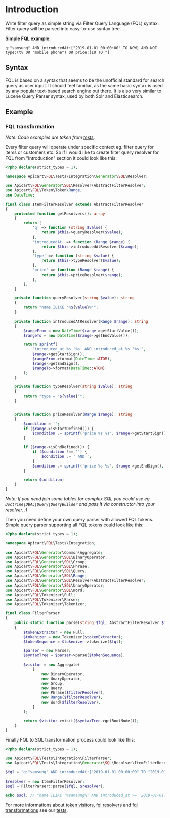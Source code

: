 # Introduction

Write filter query as simple string via Filter Query Language (FQL) syntax. Filter query will be parsed into easy-to-use syntax tree.

**Simple FQL example:**

`q:"samsung" AND introducedAt:["2019-01-01 00:00:00" TO NOW] AND NOT type:(tv OR "mobile phone") OR price:{10 TO *]`


## Syntax

FQL is based on a syntax that seems to be the unofficial standard for search query as user input. It should feel familiar, as the same basic syntax is used by any popular text-based search engine out there. It is also very similar to Lucene Query Parser syntax, used by both Solr and Elasticsearch.

## Example

### FQL transformation

*Note: Code examples are taken from [tests](https://github.com/apicart/fql/tree/master/tests/Integration).*

Every filter query will operate under specific context eg. filter query for items or customers etc. So if I would like to create filter query resolver for FQL from "Introduction" section it could look like this:

```php
<?php declare(strict_types = 1);

namespace Apicart\FQL\Tests\Integration\Generator\SQL\Resolver;

use Apicart\FQL\Generator\SQL\Resolver\AbstractFilterResolver;
use Apicart\FQL\Token\Token\Range;
use DateTime;

final class ItemFilterResolver extends AbstractFilterResolver
{
    protected function getResolvers(): array
    {
        return [
            'q' => function (string $value) {
                return $this->queryResolver($value);
            },
            'introducedAt' => function (Range $range) {
                return $this->introducedAtResolver($range);
            },
            'type' => function (string $value) {
                return $this->typeResolver($value);
            },
            'price' => function (Range $range) {
                return $this->priceResolver($range);
            },
        ];
    }

    private function queryResolver(string $value): string
    {
        return "name ILIKE '%${value}%'";
    }

    private function introducedAtResolver(Range $range): string
    {
        $rangeFrom = new DateTime($range->getStartValue());
        $rangeTo = new DateTime($range->getEndValue());

        return sprintf(
            "introduced_at %s '%s' AND introduced_at %s '%s'",
            $range->getStartSign(),
            $rangeFrom->format(DateTime::ATOM),
            $range->getEndSign(),
            $rangeTo->format(DateTime::ATOM)
        );
    }

    private function typeResolver(string $value): string
    {
        return "type = '${value}'";
    }


    private function priceResolver(Range $range): string
    {
        $condition = '';
        if ($range->isStartDefined()) {
            $condition .= sprintf('price %s %s', $range->getStartSign(), $range->getStartValue());
        }

        if ($range->isEndDefined()) {
            if ($condition !== '') {
                $condition .= ' AND ';
            }
            $condition .= sprintf('price %s %s', $range->getEndSign(), $range->getEndValue());
        }

        return $condition;
    }
}
```

*Note: If you need join some tables for complex SQL you could use eg. `Doctrine\DBAL\Query\QueryBuilder` and pass it via constructor into your resolver. :)*

Then you need define your own query parser with allowed FQL tokens. Simple query parser supporting all FQL tokens could look like this:

```php
<?php declare(strict_types = 1);

namespace Apicart\FQL\Tests\Integration;

use Apicart\FQL\Generator\Common\Aggregate;
use Apicart\FQL\Generator\SQL\BinaryOperator;
use Apicart\FQL\Generator\SQL\Group;
use Apicart\FQL\Generator\SQL\Phrase;
use Apicart\FQL\Generator\SQL\Query;
use Apicart\FQL\Generator\SQL\Range;
use Apicart\FQL\Generator\SQL\Resolver\AbstractFilterResolver;
use Apicart\FQL\Generator\SQL\UnaryOperator;
use Apicart\FQL\Generator\SQL\Word;
use Apicart\FQL\Tokenizer\Full;
use Apicart\FQL\Tokenizer\Parser;
use Apicart\FQL\Tokenizer\Tokenizer;

final class FilterParser
{
    public static function parse(string $fql, AbstractFilterResolver $filterResolver): string
    {
        $tokenExtractor = new Full;
        $tokenizer = new Tokenizer($tokenExtractor);
        $tokenSequence = $tokenizer->tokenize($fql);

        $parser = new Parser;
        $syntaxTree = $parser->parse($tokenSequence);

        $visitor = new Aggregate(
            [
                new BinaryOperator,
                new UnaryOperator,
                new Group,
                new Query,
                new Phrase($filterResolver),
                new Range($filterResolver),
                new Word($filterResolver),
            ]
        );

        return $visitor->visit($syntaxTree->getRootNode());
    }
}
``` 

Finally FQL to SQL transformation process could look like this:

```php
<?php declare(strict_types = 1);

use Apicart\FQL\Tests\Integration\FilterParser;
use Apicart\FQL\Tests\Integration\Generator\SQL\Resolver\ItemFilterResolver;

$fql = 'q:"samsung" AND introducedAt:["2019-01-01 00:00:00" TO "2019-01-31 23:59:59"] AND NOT type:(tv OR "mobile phone") OR price:{10 TO *]';

$resolver = new ItemFilterResolver;
$sql = FilterParser::parse($fql, $resolver);

echo $sql; // "name ILIKE '%samsung%' AND introduced_at >= '2019-01-01T00:00:00+00:00' AND introduced_at <= '2019-01-31T23:59:59+00:00' AND (type = 'tv' OR type = 'mobile phone') OR (price > 10)"
```

For more informations about [token visitors](https://github.com/apicart/fql/tree/master/src/Generator/SQL), [fql resolvers](https://github.com/apicart/fql/tree/master/tests/Integration/Generator/SQL/Resolver) and [fql transformations](https://github.com/apicart/fql/tree/master/tests/Generator/SQL/FilterParserTest.php) see our [tests](https://github.com/apicart/fql/tree/master/tests).
